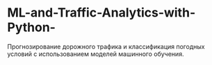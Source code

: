 # ML-and-Traffic-Analytics-with-Python-
Прогнозирование дорожного трафика и классификация погодных условий с использованием моделей машинного обучения.
